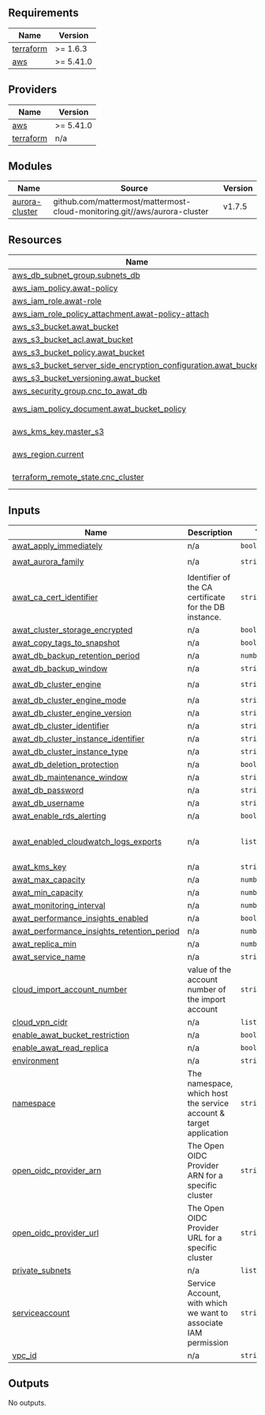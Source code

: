 ## Requirements

| Name | Version |
|------|---------|
| <a name="requirement_terraform"></a> [terraform](#requirement\_terraform) | >= 1.6.3 |
| <a name="requirement_aws"></a> [aws](#requirement\_aws) | >= 5.41.0 |

## Providers

| Name | Version |
|------|---------|
| <a name="provider_aws"></a> [aws](#provider\_aws) | >= 5.41.0 |
| <a name="provider_terraform"></a> [terraform](#provider\_terraform) | n/a |

## Modules

| Name | Source | Version |
|------|--------|---------|
| <a name="module_aurora-cluster"></a> [aurora-cluster](#module\_aurora-cluster) | github.com/mattermost/mattermost-cloud-monitoring.git//aws/aurora-cluster | v1.7.5 |

## Resources

| Name | Type |
|------|------|
| [aws_db_subnet_group.subnets_db](https://registry.terraform.io/providers/hashicorp/aws/latest/docs/resources/db_subnet_group) | resource |
| [aws_iam_policy.awat-policy](https://registry.terraform.io/providers/hashicorp/aws/latest/docs/resources/iam_policy) | resource |
| [aws_iam_role.awat-role](https://registry.terraform.io/providers/hashicorp/aws/latest/docs/resources/iam_role) | resource |
| [aws_iam_role_policy_attachment.awat-policy-attach](https://registry.terraform.io/providers/hashicorp/aws/latest/docs/resources/iam_role_policy_attachment) | resource |
| [aws_s3_bucket.awat_bucket](https://registry.terraform.io/providers/hashicorp/aws/latest/docs/resources/s3_bucket) | resource |
| [aws_s3_bucket_acl.awat_bucket](https://registry.terraform.io/providers/hashicorp/aws/latest/docs/resources/s3_bucket_acl) | resource |
| [aws_s3_bucket_policy.awat_bucket](https://registry.terraform.io/providers/hashicorp/aws/latest/docs/resources/s3_bucket_policy) | resource |
| [aws_s3_bucket_server_side_encryption_configuration.awat_bucket](https://registry.terraform.io/providers/hashicorp/aws/latest/docs/resources/s3_bucket_server_side_encryption_configuration) | resource |
| [aws_s3_bucket_versioning.awat_bucket](https://registry.terraform.io/providers/hashicorp/aws/latest/docs/resources/s3_bucket_versioning) | resource |
| [aws_security_group.cnc_to_awat_db](https://registry.terraform.io/providers/hashicorp/aws/latest/docs/resources/security_group) | resource |
| [aws_iam_policy_document.awat_bucket_policy](https://registry.terraform.io/providers/hashicorp/aws/latest/docs/data-sources/iam_policy_document) | data source |
| [aws_kms_key.master_s3](https://registry.terraform.io/providers/hashicorp/aws/latest/docs/data-sources/kms_key) | data source |
| [aws_region.current](https://registry.terraform.io/providers/hashicorp/aws/latest/docs/data-sources/region) | data source |
| [terraform_remote_state.cnc_cluster](https://registry.terraform.io/providers/hashicorp/terraform/latest/docs/data-sources/remote_state) | data source |

## Inputs

| Name | Description | Type | Default | Required |
|------|-------------|------|---------|:--------:|
| <a name="input_awat_apply_immediately"></a> [awat\_apply\_immediately](#input\_awat\_apply\_immediately) | n/a | `bool` | `false` | no |
| <a name="input_awat_aurora_family"></a> [awat\_aurora\_family](#input\_awat\_aurora\_family) | n/a | `string` | `"aurora-postgresql13"` | no |
| <a name="input_awat_ca_cert_identifier"></a> [awat\_ca\_cert\_identifier](#input\_awat\_ca\_cert\_identifier) | Identifier of the CA certificate for the DB instance. | `string` | `"rds-ca-rsa4096-g1"` | no |
| <a name="input_awat_cluster_storage_encrypted"></a> [awat\_cluster\_storage\_encrypted](#input\_awat\_cluster\_storage\_encrypted) | n/a | `bool` | `true` | no |
| <a name="input_awat_copy_tags_to_snapshot"></a> [awat\_copy\_tags\_to\_snapshot](#input\_awat\_copy\_tags\_to\_snapshot) | n/a | `bool` | `true` | no |
| <a name="input_awat_db_backup_retention_period"></a> [awat\_db\_backup\_retention\_period](#input\_awat\_db\_backup\_retention\_period) | n/a | `number` | n/a | yes |
| <a name="input_awat_db_backup_window"></a> [awat\_db\_backup\_window](#input\_awat\_db\_backup\_window) | n/a | `string` | n/a | yes |
| <a name="input_awat_db_cluster_engine"></a> [awat\_db\_cluster\_engine](#input\_awat\_db\_cluster\_engine) | n/a | `string` | `"aurora-postgresql"` | no |
| <a name="input_awat_db_cluster_engine_mode"></a> [awat\_db\_cluster\_engine\_mode](#input\_awat\_db\_cluster\_engine\_mode) | n/a | `string` | `"provisioned"` | no |
| <a name="input_awat_db_cluster_engine_version"></a> [awat\_db\_cluster\_engine\_version](#input\_awat\_db\_cluster\_engine\_version) | n/a | `string` | `"13.7"` | no |
| <a name="input_awat_db_cluster_identifier"></a> [awat\_db\_cluster\_identifier](#input\_awat\_db\_cluster\_identifier) | n/a | `string` | n/a | yes |
| <a name="input_awat_db_cluster_instance_identifier"></a> [awat\_db\_cluster\_instance\_identifier](#input\_awat\_db\_cluster\_instance\_identifier) | n/a | `string` | n/a | yes |
| <a name="input_awat_db_cluster_instance_type"></a> [awat\_db\_cluster\_instance\_type](#input\_awat\_db\_cluster\_instance\_type) | n/a | `string` | `"db.serverless"` | no |
| <a name="input_awat_db_deletion_protection"></a> [awat\_db\_deletion\_protection](#input\_awat\_db\_deletion\_protection) | n/a | `bool` | `true` | no |
| <a name="input_awat_db_maintenance_window"></a> [awat\_db\_maintenance\_window](#input\_awat\_db\_maintenance\_window) | n/a | `string` | n/a | yes |
| <a name="input_awat_db_password"></a> [awat\_db\_password](#input\_awat\_db\_password) | n/a | `string` | n/a | yes |
| <a name="input_awat_db_username"></a> [awat\_db\_username](#input\_awat\_db\_username) | n/a | `string` | n/a | yes |
| <a name="input_awat_enable_rds_alerting"></a> [awat\_enable\_rds\_alerting](#input\_awat\_enable\_rds\_alerting) | n/a | `bool` | `false` | no |
| <a name="input_awat_enabled_cloudwatch_logs_exports"></a> [awat\_enabled\_cloudwatch\_logs\_exports](#input\_awat\_enabled\_cloudwatch\_logs\_exports) | n/a | `list(string)` | <pre>[<br>  "postgresql"<br>]</pre> | no |
| <a name="input_awat_kms_key"></a> [awat\_kms\_key](#input\_awat\_kms\_key) | n/a | `string` | n/a | yes |
| <a name="input_awat_max_capacity"></a> [awat\_max\_capacity](#input\_awat\_max\_capacity) | n/a | `number` | `4` | no |
| <a name="input_awat_min_capacity"></a> [awat\_min\_capacity](#input\_awat\_min\_capacity) | n/a | `number` | `0.5` | no |
| <a name="input_awat_monitoring_interval"></a> [awat\_monitoring\_interval](#input\_awat\_monitoring\_interval) | n/a | `number` | n/a | yes |
| <a name="input_awat_performance_insights_enabled"></a> [awat\_performance\_insights\_enabled](#input\_awat\_performance\_insights\_enabled) | n/a | `bool` | n/a | yes |
| <a name="input_awat_performance_insights_retention_period"></a> [awat\_performance\_insights\_retention\_period](#input\_awat\_performance\_insights\_retention\_period) | n/a | `number` | n/a | yes |
| <a name="input_awat_replica_min"></a> [awat\_replica\_min](#input\_awat\_replica\_min) | n/a | `number` | n/a | yes |
| <a name="input_awat_service_name"></a> [awat\_service\_name](#input\_awat\_service\_name) | n/a | `string` | `"awat"` | no |
| <a name="input_cloud_import_account_number"></a> [cloud\_import\_account\_number](#input\_cloud\_import\_account\_number) | value of the account number of the import account | `string` | n/a | yes |
| <a name="input_cloud_vpn_cidr"></a> [cloud\_vpn\_cidr](#input\_cloud\_vpn\_cidr) | n/a | `list(string)` | n/a | yes |
| <a name="input_enable_awat_bucket_restriction"></a> [enable\_awat\_bucket\_restriction](#input\_enable\_awat\_bucket\_restriction) | n/a | `bool` | n/a | yes |
| <a name="input_enable_awat_read_replica"></a> [enable\_awat\_read\_replica](#input\_enable\_awat\_read\_replica) | n/a | `bool` | `true` | no |
| <a name="input_environment"></a> [environment](#input\_environment) | n/a | `string` | n/a | yes |
| <a name="input_namespace"></a> [namespace](#input\_namespace) | The namespace, which host the service account & target application | `string` | n/a | yes |
| <a name="input_open_oidc_provider_arn"></a> [open\_oidc\_provider\_arn](#input\_open\_oidc\_provider\_arn) | The Open OIDC Provider ARN for a specific cluster | `string` | n/a | yes |
| <a name="input_open_oidc_provider_url"></a> [open\_oidc\_provider\_url](#input\_open\_oidc\_provider\_url) | The Open OIDC Provider URL for a specific cluster | `string` | n/a | yes |
| <a name="input_private_subnets"></a> [private\_subnets](#input\_private\_subnets) | n/a | `list(string)` | n/a | yes |
| <a name="input_serviceaccount"></a> [serviceaccount](#input\_serviceaccount) | Service Account, with which we want to associate IAM permission | `string` | n/a | yes |
| <a name="input_vpc_id"></a> [vpc\_id](#input\_vpc\_id) | n/a | `string` | n/a | yes |

## Outputs

No outputs.
